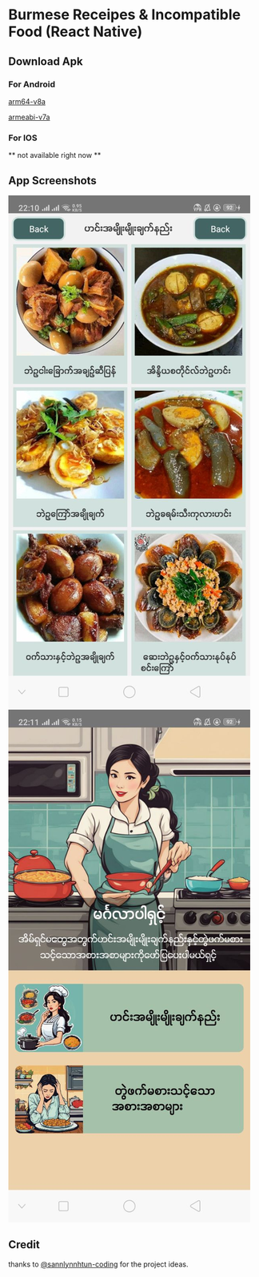 
# Burmese Receipes & Incompatible Food (React Native)



## Download Apk
### For Android
[arm64-v8a](https://drive.google.com/file/d/1ca9HhUREgH-pQ2X9MpX9s6jzwaUzCM2h/view?usp=drivesdk)

[armeabi-v7a](https://drive.google.com/file/d/1cbHIA-ysGeJBzs4oqsrBFoLLN8MqhcWj/view?usp=drivesdk)

### For IOS 

** not available right now **


## App Screenshots

![screenshot](/utils/images/appui.jpg) ![screenshot](/utils/images/appui1.jpg)



## Credit

thanks to [@sannlynnhtun-coding](https://github.com/sannlynnhtun-coding/) for the project ideas.
















